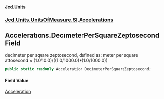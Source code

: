 #### [Jcd.Units](index.md 'index')
### [Jcd.Units.UnitsOfMeasure.SI](Jcd.Units.UnitsOfMeasure.SI.md 'Jcd.Units.UnitsOfMeasure.SI').[Accelerations](Accelerations.md 'Jcd.Units.UnitsOfMeasure.SI.Accelerations')

## Accelerations.DecimeterPerSquareZeptosecond Field

decimeter per square zeptosecond, defined as: meter per square attosecond × (1.0/10.0)/((1.0/1000.0)*(1.0/1000.0))

```csharp
public static readonly Acceleration DecimeterPerSquareZeptosecond;
```

#### Field Value
[Acceleration](Acceleration.md 'Jcd.Units.UnitTypes.Acceleration')
